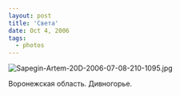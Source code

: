 ```yaml
---
layout: post
title: 'Света'
date: Oct 4, 2006
tags:
  - photos
---
```


![Sapegin-Artem-20D-2006-07-08-210-1095.jpg](photo://743)

Воронежская область. Дивногорье.
